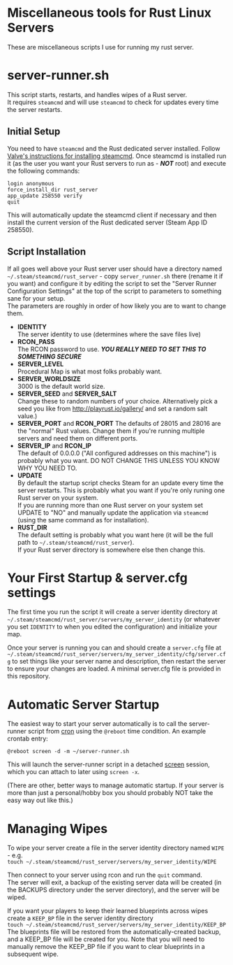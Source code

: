 # Miscellaneous tools for Rust Linux Servers
These are miscellaneous scripts I use for running my rust server.

# server-runner.sh
This script starts, restarts, and handles wipes of a Rust server.  
It requires `steamcmd` and will use `steamcmd` to check for updates
every time the server restarts.

## Initial Setup
You need to have `steamcmd` and the Rust dedicated server installed.
Follow [Valve's instructions for installing steamcmd](https://developer.valvesoftware.com/wiki/SteamCMD#Linux).
Once steamcmd is installed run it (as the user you want your Rust
servers to run as - ***NOT*** root) and execute the following commands:
```
login anonymous
force_install_dir rust_server
app_update 258550 verify
quit
```

This will automatically update the steamcmd client if necessary and then
install the current version of the Rust dedicated server (Steam App ID
258550).

## Script Installation
If all goes well above your Rust server user should have a directory
named `~/.steam/steamcmd/rust_server` - copy `server_runner.sh` there
(rename it if you want) and configure it by editing the script to set
the "Server Runner Configuration Settings" at the top of the script to
parameters to something sane for your setup.  
The parameters are roughly in order of how likely you are to want to
change them.  

* **IDENTITY**  
  The server identity to use (determines where the save files live)
* **RCON_PASS**  
  The RCON password to use.
  ***YOU REALLY NEED TO SET THIS TO SOMETHING SECURE***
* **SERVER_LEVEL**  
  Procedural Map is what most folks probably want.
* **SERVER_WORLDSIZE**  
  3000 is the default world size.
* **SERVER_SEED** and **SERVER_SALT**  
  Change these to random numbers of your choice.
  Alternatively pick a seed you like from http://playrust.io/gallery/
  and set a random salt value.)
* **SERVER_PORT** and **RCON_PORT**
  The defaults of 28015 and 28016 are the "normal" Rust values.
  Change them if you're running multiple servers and need them
  on different ports.
* **SERVER_IP** and **RCON_IP**  
  The default of 0.0.0.0 ("All configured addresses on this machine")
  is probably what you want.
  DO NOT CHANGE THIS UNLESS YOU KNOW WHY YOU NEED TO.
* **UPDATE**  
  By default the startup script checks Steam for an update every time
  the server restarts. This is probably what you want if you're only
  runing one Rust server on your system.  
  If you are running more than one Rust server on your system set
  UPDATE to "NO" and manually update the application via `steamcmd`
  (using the same command as for installation).
* **RUST_DIR**  
  The default setting is probably what you want here
  (it will be the full path to `~/.steam/steamcmd/rust_server`).  
  If your Rust server directory is somewhere else then change this.

# Your First Startup & server.cfg settings
The first time you run the script it will create a server identity directory
at `~/.steam/steamcmd/rust_server/servers/my_server_identity` (or whatever
you set `IDENTITY` to when you edited the configuration) and initialize
your map.

Once your server is running you can and should create a `server.cfg` file
at `~/.steam/steamcmd/rust_server/servers/my_server_identity/cfg/server.cfg`
to set things like your server name and description, then restart the server
to ensure your changes are loaded. 
A minimal server.cfg file is provided in this repository.

# Automatic Server Startup
The easiest way to start your server automatically is to call the
server-runner script from [cron](https://www.linux.com/learn/scheduling-magic-intro-cron-linux)
using the `@reboot` time condition.  An example crontab entry:  
```
@reboot screen -d -m ~/server-runner.sh
```
This will launch the server-runner script in a detached 
[screen](https://www.gnu.org/software/screen/) session, which you can
attach to later using `screen -x`.  

(There are other, better ways to manage automatic startup. If your server
is more than just a personal/hobby box you should probably NOT take the
easy way out like this.)


# Managing Wipes
To wipe your server create a file in the server identity directory named
`WIPE` - e.g.  
`touch ~/.steam/steamcmd/rust_server/servers/my_server_identity/WIPE`  

Then connect to your server using rcon and run the `quit` command.  
The server will exit, a backup of the existing server data will be
created (in the BACKUPS directory under the server directory), and
the server will be wiped.

If you want your players to keep their learned blueprints across
wipes create a `KEEP_BP` file in the server identity directory  
`touch ~/.steam/steamcmd/rust_server/servers/my_server_identity/KEEP_BP`  
The blueprints file will be restored from the automatically-created backup,
and a KEEP_BP file will be created for you. Note that you will need to
manually remove the KEEP_BP file if you want to clear blueprints in a
subsequent wipe.

